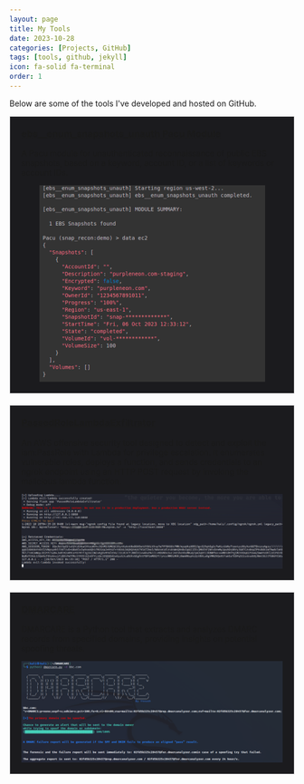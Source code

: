 ```yaml
---
layout: page
title: My Tools
date: 2023-10-28
categories: [Projects, GitHub]
tags: [tools, github, jekyll]
icon: fa-solid fa-terminal
order: 1
---
```


Below are some of the tools I've developed and hosted on GitHub.

<div class="tool-box">
    <h3><a href="https://github.com/RhinoSecurityLabs/pacu/blob/master/pacu/modules/ebs__enum_snapshots_unauth/main.py">ebs__enum_snapshots_unauth Pacu Module </a></h3>
    <p>A Pacu module for unauthenticated reconnaissance of public EBS snapshots, based on a keyword, account ID, or a list of keywords or account IDs.</p>
    <img src="/assets/img/tools/ebs__enum_snapshots_unauth.png" alt="Preview" />
</div>

<div class="tool-box">
    <h3><a href="https://github.com/Y4nush/PassedRoleLambdaExfiltrator">PassedRoleLambdaExfiltrator</a></h3>
    <p>An AWS offensive security tool designed to detect and exploit the iam:PassRole with Lambda for privilege escalation. It enumerates vulnerable roles, deploys a function, and sends credentials to an ngrok endpoint using an HTTP POST request by invoking the malicious lambda function.</p>
    <img src="/assets/img/tools/PassedRoleLambdaExfiltrator.png" alt="Preview" />
</div>

<div class="tool-box">
    <h3><a href="https://github.com/Tetrisponse/DMARCARE">DMARCARE</a></h3>
    <p>DMARCARE is a Python tool that extracts and analyzes DMARC records from specified domains, providing insights on potential spoofing threats.</p>
    <img src="/assets/img/tools/dmarcare.png" alt="Preview" />
</div>

<style>
/* Light mode styles */
.tool-box {
    border: 1px solid #ddd;
    padding: 20px;
    margin-bottom: 20px;
    background-color: #1b1b1e;
}
/* Dark mode styles */
@media (prefers-color-scheme: dark) {
    .tool-box {
        border-color: #444;
        background-color: #1b1b1e;
        color: #ddd;
    }
    .tool-box a {
        color: #1e90ff;
    }
}
.tool-box h3 {
    margin-top: 0;
}
.tool-box img {
    max-width: 100%;
    height: auto;
    display: block;
    margin: 0 auto;
}
</style>
